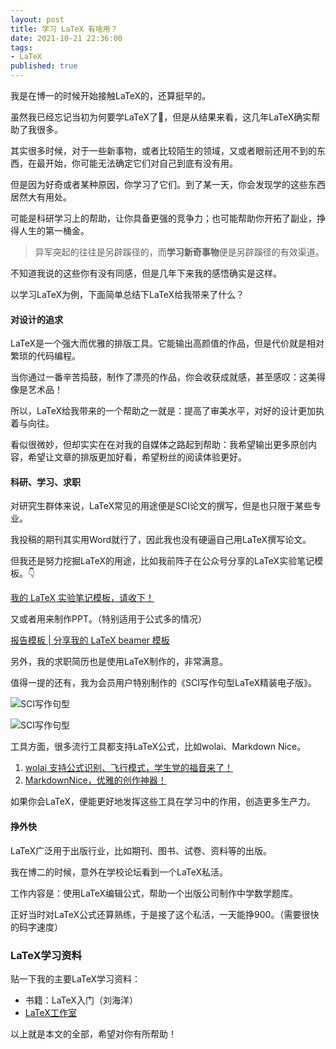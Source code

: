 ```yaml
---
layout: post
title: 学习 LaTeX 有啥用？
date: 2021-10-21 22:36:00
tags: 
- LaTeX
published: true
---
```




我是在博一的时候开始接触LaTeX的，还算挺早的。

虽然我已经忘记当初为何要学LaTeX了🤭，但是从结果来看，这几年LaTeX确实帮助了我很多。

其实很多时候，对于一些新事物，或者比较陌生的领域，又或者眼前还用不到的东西，在最开始，你可能无法确定它们对自己到底有没有用。

但是因为好奇或者某种原因，你学习了它们。到了某一天，你会发现学的这些东西居然大有用处。

可能是科研学习上的帮助，让你具备更强的竞争力；也可能帮助你开拓了副业，挣得人生的第一桶金。

> 异军突起的往往是另辟蹊径的，而**学习新奇事物**便是另辟蹊径的有效渠道。

不知道我说的这些你有没有同感，但是几年下来我的感悟确实是这样。

以学习LaTeX为例，下面简单总结下LaTeX给我带来了什么？

#### 对设计的追求

LaTeX是一个强大而优雅的排版工具。它能输出高颜值的作品，但是代价就是相对繁琐的代码编程。

当你通过一番辛苦捣鼓，制作了漂亮的作品，你会收获成就感，甚至感叹：这美得像是艺术品！

所以，LaTeX给我带来的一个帮助之一就是：提高了审美水平，对好的设计更加执着与向往。

看似很微妙，但却实实在在对我的自媒体之路起到帮助：我希望输出更多原创内容，希望让文章的排版更加好看，希望粉丝的阅读体验更好。


#### 科研、学习、求职

对研究生群体来说，LaTeX常见的用途便是SCI论文的撰写，但是也只限于某些专业。

我投稿的期刊其实用Word就行了，因此我也没有硬逼自己用LaTeX撰写论文。

但我还是努力挖掘LaTeX的用途，比如我前阵子在公众号分享的LaTeX实验笔记模板。👇

[我的 LaTeX 实验笔记模板，请收下！](https://mp.weixin.qq.com/s/h_KoN4gZeLSqaOB6O0BvmA)

又或者用来制作PPT。（特别适用于公式多的情况）

[报告模板 \|  分享我的 LaTeX beamer 模板](https://mp.weixin.qq.com/s/o3D9AqxA6YTaIFOXrfq6mw)

另外，我的求职简历也是使用LaTeX制作的，非常满意。

值得一提的还有，我为会员用户特别制作的《SCI写作句型LaTeX精装电子版》。

![SCI写作句型](https://gitee.com/iseex/figurebed/raw/master/img/20211021212707.jpg)

![SCI写作句型](https://gitee.com/iseex/figurebed/raw/master/img/20211021212443.jpg)

工具方面，很多流行工具都支持LaTeX公式，比如wolai、Markdown Nice。

1. [wolai 支持公式识别、飞行模式，学生党的福音来了！](https://mp.weixin.qq.com/s/N7on2FjuHfYZZS_4jJNGjg)
2. [MarkdownNice，优雅的创作神器！](https://mp.weixin.qq.com/s/czR9hcRuX3WfHiEE4yGfcg)

如果你会LaTeX，便能更好地发挥这些工具在学习中的作用，创造更多生产力。

#### 挣外快

LaTeX广泛用于出版行业，比如期刊、图书、试卷、资料等的出版。

我在博二的时候，意外在学校论坛看到一个LaTeX私活。

工作内容是：使用LaTeX编辑公式，帮助一个出版公司制作中学数学题库。

正好当时对LaTeX公式还算熟练，于是接了这个私活，一天能挣900。（需要很快的码字速度）


### LaTeX学习资料

贴一下我的主要LaTeX学习资料：

- 书籍：LaTeX入门（刘海洋）
- [LaTeX工作室](https://www.latexstudio.net "LaTeX工作室")

以上就是本文的全部，希望对你有所帮助！